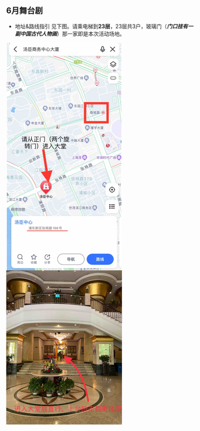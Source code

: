 ## 6月舞台剧

- 地址&路线指引 见下图。请乘电梯到**23层**，23层共3户，玻璃门（***门口挂有一副中国古代人物画***）那一家即是本次活动场地。


![地址](assets/posters/address.JPG)



